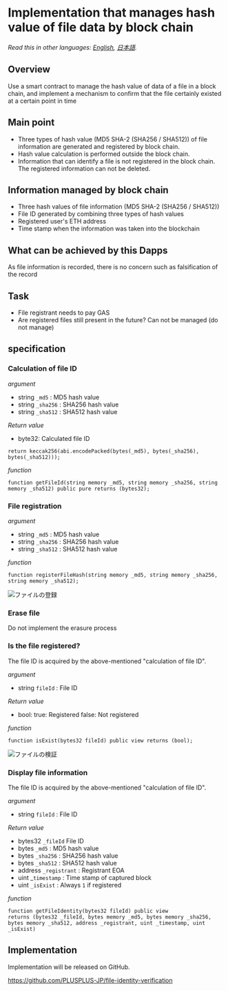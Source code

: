# Implementation that manages hash value of file data by block chain

*Read this in other languages: [English](README.en.md), [日本語](README.ja.md).*

## Overview

Use a smart contract to manage the hash value of data of a file in a block chain, and implement a mechanism to confirm that the file certainly existed at a certain point in time

## Main point

- Three types of hash value (MD5 SHA-2 (SHA256 / SHA512)) of file information are generated and registered by block chain.
- Hash value calculation is performed outside the block chain.
- Information that can identify a file is not registered in the block chain. The registered information can not be deleted.

## Information managed by block chain

- Three hash values of file information (MD5 SHA-2 (SHA256 / SHA512))
- File ID generated by combining three types of hash values
- Registered user's ETH address
- Time stamp when the information was taken into the blockchain

## What can be achieved by this Dapps

As file information is recorded, there is no concern such as falsification of the record

## Task

- File registrant needs to pay GAS
- Are registered files still present in the future? Can not be managed (do not manage)

## specification

### Calculation of file ID

*argument*

- string `_md5` : MD5 hash value
- string `_sha256` : SHA256 hash value
- string `_sha512` : SHA512 hash value

*Return value*

- byte32: Calculated file ID

```solidity
return keccak256(abi.encodePacked(bytes(_md5), bytes(_sha256), bytes(_sha512)));
```

*function*

```solidity
function getFileId(string memory _md5, string memory _sha256, string memory _sha512) public pure returns (bytes32);
```

### File registration

*argument*

- string `_md5` : MD5 hash value
- string `_sha256` : SHA256 hash value
- string `_sha512` : SHA512 hash value

*function*

```solidity
function registerFileHash(string memory _md5, string memory _sha256, string memory _sha512);
```

![ファイルの登録](sequence-diagram/register-file-hash.svg)

### Erase file

Do not implement the erasure process

### Is the file registered?

The file ID is acquired by the above-mentioned "calculation of file ID".

*argument*

- string `fileId` : File ID

*Return value*

- bool: true: Registered false: Not registered

*function*

```solidity
function isExist(bytes32 fileId) public view returns (bool);
```

![ファイルの検証](sequence-diagram/get-file-identity.svg?)

### Display file information

The file ID is acquired by the above-mentioned "calculation of file ID".

*argument*

- string `fileId` : File ID

*Return value*

- bytes32 `_fileId` File ID
- bytes `_md5` : MD5 hash value
- bytes `_sha256` : SHA256 hash value
- bytes `_sha512` : SHA512 hash value
- address `_registrant` : Registrant EOA
- uint _`timestamp` : Time stamp of captured block
- uint `_isExist` : Always `1` if registered

*function*

```solidity
function getFileIdentity(bytes32 fileId) public view
returns (bytes32 _fileId, bytes memory _md5, bytes memory _sha256, bytes memory _sha512, address _registrant, uint _timestamp, uint _isExist)
```

## Implementation

Implementation will be released on GitHub.

https://github.com/PLUSPLUS-JP/file-identity-verification
